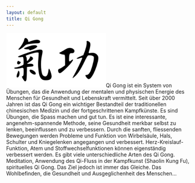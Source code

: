 ```yaml
---
layout: default
title: Qi Gong
---
```


<img class="ifloat-right" src="/images/qi-gong.png" alt="Qi Gong">Qi Gong ist ein System von Übungen, das die Anwendung der mentalen und physischen Energie des Menschen für Gesundheit und Lebenskraft vermittelt.
Seit über 2000 Jahren ist das Qi Gong ein wichtiger Bestandteil der traditionellen chinesischen Medizin und der fortgeschrittenen Kampfkünste.
Es sind Übungen, die Spass machen und gut tun. Es ist eine interessante, angenehm-spannende Methode, seine Gesundheit merkbar selbst zu lenken, beeinflussen und zu verbessern. Durch die sanften, fliessenden Bewegungen werden Probleme und Funktion von Wirbelsäule, Hals, Schulter und Kniegelenken angegangen und verbessert. 
Herz-Kreislauf-Funktion, Atem und Stoffwechselfunktionen können eigenständig verbessert werden.
Es gibt viele unterschiedliche Arten des Qi Gong. Meditation, Anwendung des Qi-Fluss in der Kampfkunst (Shaolin Kung Fu), spirituelles Qi Gong. Das Ziel jedoch ist immer das Gleiche. Das Wohlbefinden, die Gesundheit und Ausgeglichenheit des Menschen... 